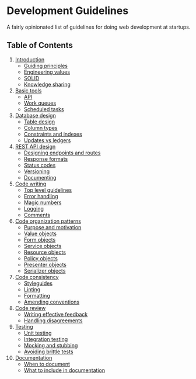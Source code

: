 # Development Guidelines

A fairly opinionated list of guidelines for doing web development at
startups.

## Table of Contents

1. [Introduction](introduction/index.md)
    * [Guiding principles](introduction/index.md#guiding-principles)
    * [Engineering values](introduction/index.md#engineering-values)
    * [SOLID](introduction/index.md#solid)
    * [Knowledge sharing](introduction/index.md#knowledge-sharing)
2. [Basic tools](basic-tools/index.md)
    * [API](basic-tools/index.md#api)
    * [Work queues](basic-tools/index.md#work-queues)
    * [Scheduled tasks](basic-tools/index.md#scheduled-tasks)
2. [Database design](database-design/index.md)
    * [Table design](database-design/index.md#table-design)
    * [Column types](database-design/index.md#column-types)
    * [Constraints and indexes](database-design/index.md#constraints-and-indexes)
    * [Updates vs ledgers](database-design/index.md#deletions-and-ledgers)
3. [REST API design](rest-apis/index.md)
    * [Designing endpoints and routes](rest-apis/index.md#designing-endpoints-and-routes)
    * [Response formats](rest-apis/index.md#response-formats)
    * [Status codes](rest-apis/index.md#status-codes)
    * [Versioning](rest-apis/index.md#versioning)
    * [Documenting](rest-apis/index.md#documenting)
4. [Code writing]()
    * [Top level guidelines]()
    * [Error handling]()
    * [Magic numbers]()
    * [Logging]()
    * [Comments]()
4. [Code organization patterns](code-organization-patterns/index.md)
    * [Purpose and motivation](code-organization-patterns/index.md#purpose-and-motivation)
    * [Value objects](code-organization-patterns/index.md#form-objects)
    * [Form objects](code-organization-patterns/index.md#form-objects)
    * [Service objects](code-organization-patterns/index.md#service-objects)
    * [Resource objects](code-organization-patterns/index.md#resource-objects)
    * [Policy objects](code-organization-patterns/index.md#policy-objects)
    * [Presenter objects](code-organization-patterns/index.md#presenter-objects)
    * [Serializer objects](code-organization-patterns/index.md#serializer-objects)
5. [Code consistency]()
    * [Styleguides]()
    * [Linting]()
    * [Formatting]()
    * [Amending conventions]()
6. [Code review]()
    * [Writing effective feedback]()
    * [Handling disagreements]()
7. [Testing]()
    * [Unit testing]()
    * [Integration testing]()
    * [Mocking and stubbing]()
    * [Avoiding brittle tests]()
8. [Documentation]()
    * [When to document]()
    * [What to include in documentation]()
